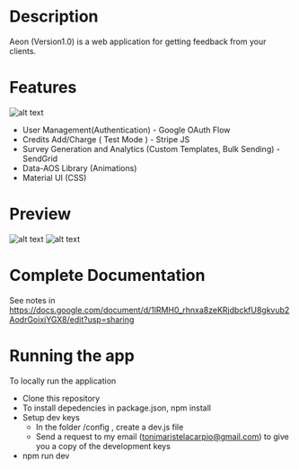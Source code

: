 # Description

Aeon (Version1.0) is a web application for getting feedback from your clients. 
# Features 
![alt text](https://image.ibb.co/gjvQ8U/libraries.png "")

 - User Management(Authentication) - Google OAuth Flow
 - Credits Add/Charge  ( Test Mode ) - Stripe JS
 - Survey Generation and Analytics (Custom Templates, Bulk Sending) - SendGrid 
 - Data-AOS Library (Animations)
 - Material UI (CSS)

# Preview
![alt text](https://preview.ibb.co/gUaYTU/Screen_Shot_2018_08_24_at_7_04_04_PM.png "")
![alt text](https://preview.ibb.co/jPb1F9/Screen_Shot_2018_08_24_at_7_04_22_PM.png"")
  
# Complete Documentation

   See notes in
   https://docs.google.com/document/d/1lRMH0_rhnxa8zeKRjdbckfU8gkvub2AodrGoixjYGX8/edit?usp=sharing
 
 
# Running the app 
   
   To locally run the application
   
   - Clone this repository
   - To install depedencies in package.json, npm install 
   - Setup dev keys
     - In the folder /config , create a dev.js file
     - Send a request to my email  (tonimaristelacarpio@gmail.com)  to give you a copy of the development keys
   - npm run dev
